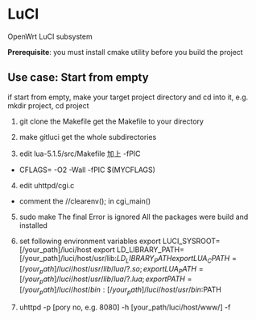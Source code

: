 # LuCI
OpenWrt LuCI subsystem

**Prerequisite**: you must install cmake utility before you build the project

## Use case: Start from empty 
if start from empty, make your target project directory and cd into it, e.g. mkdir project, cd project
1. git clone the Makefile
  get the Makefile to your directory

2. make gitluci
  get the whole subdirectories

3. edit lua-5.1.5/src/Makefile 加上 -fPIC
  * CFLAGS= -O2 -Wall -fPIC $(MYCFLAGS)

4. edit uhttpd/cgi.c
  * comment the //clearenv(); in cgi_main()

5. sudo make
  The final Error is ignored
  All the packages were build and installed

6. set following environment variables
export LUCI_SYSROOT=[/your_path]/luci/host
export LD_LIBRARY_PATH=[/your_path]/luci/host/usr/lib:$LD_LIBRARY_PATH
export LUA_CPATH=[/your_path]/luci/host/usr/lib/lua/?.so;
export LUA_PATH=[/your_path]/luci/host/usr/lib/lua/?.lua;
export PATH=[/your_path]/luci/host/bin:[/your_path]/luci/host/usr/bin:$PATH

6. uhttpd -p [pory no, e.g. 8080] -h [your_path/luci/host/www/] -f

